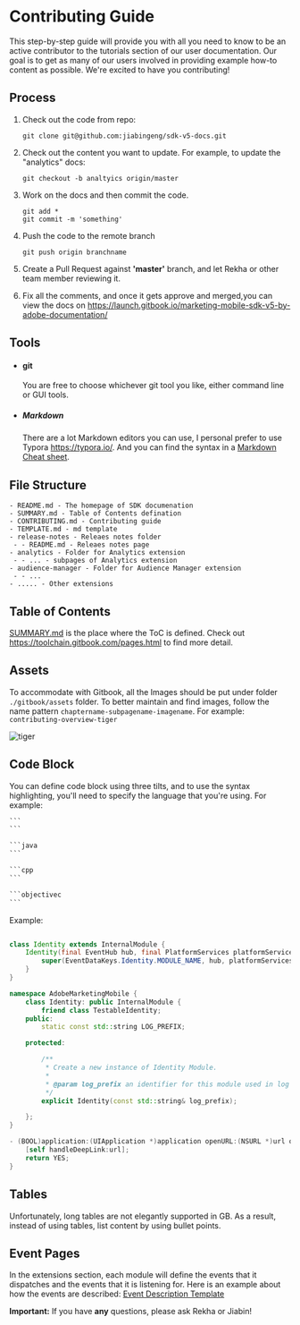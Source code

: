 

# Contributing Guide

This step-by-step guide will provide you with all you need to know to be an active contributor to the tutorials section of our user documentation. Our goal is to get as many of our users involved in providing example how-to content as possible. We're excited to have you contributing!



## Process

1. Check out the code from repo:

   ````
   git clone git@github.com:jiabingeng/sdk-v5-docs.git
   ````

1. Check out the content you want to update. For example, to update the "analytics" docs:

   ```
   git checkout -b analtyics origin/master

   ```

1. Work on the docs and then commit the code.

   ```
   git add *
   git commit -m 'something'
   ```

1. Push the code to the remote branch

   ````
   git push origin branchname
   ````


1. Create a Pull Request against **'master'** branch, and let Rekha or other team member reviewing it.

1. Fix all the comments, and once it gets approve and merged,you can view the docs on https://launch.gitbook.io/marketing-mobile-sdk-v5-by-adobe-documentation/


## Tools

- #### git

  You are free to choose whichever git tool you like, either command line or GUI tools.

- ##### Markdown

  There are a lot Markdown editors you can use, I personal prefer to use Typora https://typora.io/. And you can find the syntax in a [Markdown Cheat sheet](https://www.markdownguide.org/cheat-sheet/).




## File Structure

```
- README.md - The homepage of SDK documenation
- SUMMARY.md - Table of Contents defination
- CONTRIBUTING.md - Contributing guide
- TEMPLATE.md - md template
- release-notes - Releaes notes folder
 - - README.md - Releaes notes page
- analytics - Folder for Analytics extension
 - - ... - subpages of Analytics extension
- audience-manager - Folder for Audience Manager extension
 - - ...
- ..... - Other extensions
```


## Table of Contents

[SUMMARY.md](./SUMMARY.md) is the place where the ToC is defined. Check out https://toolchain.gitbook.com/pages.html to find more detail.



## Assets

To accommodate with Gitbook, all the Images should be put under folder `./gitbook/assets` folder. To better maintain and find images, follow the name pattern `chaptername-subpagename-imagename`. For example: `contributing-overview-tiger`

![tiger](.gitbook/assets/contributing-overview-tiger.jpeg)



## Code Block

You can define code block using three tilts, and to use the syntax highlighting, you'll need to specify the language that you're using. For example:

```java
​```
​```

​```java
​```

​```cpp
​```

​```objectivec
​```
```

Example:

```java

class Identity extends InternalModule {
	Identity(final EventHub hub, final PlatformServices platformServices) {
		super(EventDataKeys.Identity.MODULE_NAME, hub, platformServices);
	}
}
```

```cpp
namespace AdobeMarketingMobile {
    class Identity: public InternalModule {
        friend class TestableIdentity;
    public:
        static const std::string LOG_PREFIX;

    protected:

        /**
         * Create a new instance of Identity Module.
         *
         * @param log_prefix an identifier for this module used in log messages.
         */
        explicit Identity(const std::string& log_prefix);

    };
}
```
```objectivec
- (BOOL)application:(UIApplication *)application openURL:(NSURL *)url options:(NSDictionary<NSString *, id> *)options {
    [self handleDeepLink:url];
    return YES;
}

```

## Tables

Unfortunately, long tables are not elegantly supported in GB. As a result, instead of using tables, list content by using bullet points.

## Event Pages

In the extensions section, each module will define the events that it dispatches and the events that it is listening for. Here is an example about how the events are described: [Event Description Template](EVENT_DESCRIPTION_TEMPLATE.md)

**Important:** If you have **any** questions, please ask Rekha or Jiabin!
